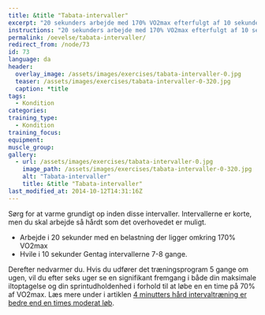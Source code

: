 ```yaml
---
title: &title "Tabata-intervaller"
excerpt: "20 sekunders arbejde med 170% VO2max efterfulgt af 10 sekunders pause. Gentag 6-8 gange. I alt 4 minutters træning."
instructions: "20 sekunders arbejde med 170% VO2max efterfulgt af 10 sekunders pause. Gentag 6-8 gange. I alt 4 minutters træning."
permalink: /oevelse/tabata-intervaller/
redirect_from: /node/73
id: 73
language: da
header:
  overlay_image: /assets/images/exercises/tabata-intervaller-0.jpg
  teaser: /assets/images/exercises/tabata-intervaller-0-320.jpg
  caption: *title
tags:
  - Kondition
categories:
training_type: 
  - Kondition
training_focus: 
equipment:
muscle_group:
gallery:
  - url: /assets/images/exercises/tabata-intervaller-0.jpg
    image_path: /assets/images/exercises/tabata-intervaller-0-320.jpg
    alt: "Tabata-intervaller"
    title: &title "Tabata-intervaller"
last_modified_at: 2014-10-12T14:31:16Z
---
```


Sørg for at varme grundigt op inden disse intervaller. Intervallerne er korte, men du skal arbejde så hårdt som det overhovedet er muligt.

- Arbejde i 20 sekunder med en belastning der ligger omkring 170% VO2max
- Hvile i 10 sekunder Gentag intervallerne 7-8 gange.

Derefter nedvarmer du. Hvis du udfører det træningsprogram 5 gange om ugen, vil du efter seks uger se en signifikant fremgang i både din maksimale iltoptagelse og din sprintudholdenhed i forhold til at løbe en en time på 70% af VO2max. Læs mere under i artiklen [4 minutters hård intervaltræning er bedre end en times moderat løb](/artikel/4-minutters-h-rd-intervaltr-ning-bedre-end-en-times-moderat-l-b).
